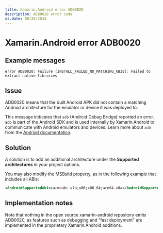 ```yaml
---
title: Xamarin.Android error ADB0020
description: ADB0020 error code
ms.date: 08/29/2018
---
```

# Xamarin.Android error ADB0020

## Example messages

```
error ADB0020: Failure [INSTALL_FAILED_NO_MATCHING_ABIS]: Failed to extract native libraries
```

## Issue

ADB0020 means that the built Android APK did not contain a matching
Android architecture for the emulator or device it was deployed to.

This message indicates that `adb` (Android Debug Bridge) reported an
error. `adb` is part of the Android SDK and is used internally by
Xamarin.Android to communicate with Android emulators and devices.
Learn more about `adb` from the [Android documentation][adb].

## Solution

A solution is to add an additional architecture under the
**Supported architectures** in your project options.

You may also modify the MSBuild property, as in the following example
that includes all ABIs:

```xml
<AndroidSupportedAbis>armeabi-v7a;x86;x86_64;arm64-v8a</AndroidSupportedAbis>
```

[adb]: https://developer.android.com/studio/command-line/adb

## Implementation notes

Note that nothing in the open source xamarin-android repository
emits ADB0020, as features such as debugging and "fast deployment"
are implemented in the proprietary Xamarin.Android additions.
